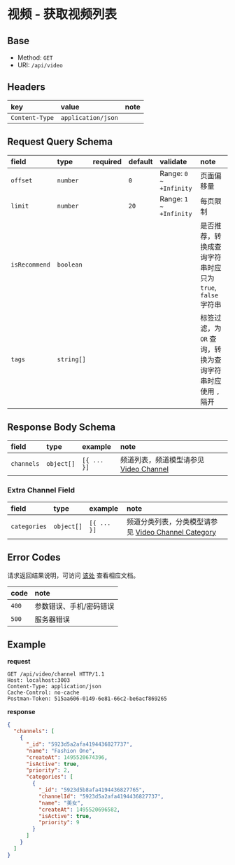 # 视频 - 获取视频列表

## Base

* Method: `GET`
* URI: `/api/video`

## Headers

key             | value                 | note
:-------------- | :-------------------- | :----------
`Content-Type`  | `application/json`    |

## Request Query Schema

field         | type       | required | default |validate                | note
:------------ | :--------- | :------- | :------ |:---------------------- | :-------
`offset`      | `number`   |          | `0`     | Range: `0 ~ +Infinity` | 页面偏移量
`limit`       | `number`   |          | `20`    | Range: `1 ~ +Infinity` | 每页限制
`isRecommend` | `boolean`  |          |         |                      | 是否推荐，转换成查询字符串时应只为 `true`, `false` 字符串
`tags`        | `string[]` |          |         |                      | 标签过滤，为 `OR` 查询，转换为查询字符串时应使用 `,` 隔开

## Response Body Schema

field      | type       | example     | note
:--------- | :--------- | :---------- | :----------------------------------------------------------------
`channels` | `object[]` | `[{ ... }]` | 频道列表，频道模型请参见 [Video Channel](../../models/video-channel.md)

### Extra Channel Field

field        | type       | example     | note
:----------- | :--------- | :---------- | :----------------------------------------------------------------
`categories` | `object[]` | `[{ ... }]` | 频道分类列表，分类模型请参见 [Video Channel Category](../../models/video-channel-category.md)

## Error Codes

请求返回结果说明，可访问 [该处](../../response-format.md) 查看相应文档。

code  | note
:---- | :----------------------
`400` | 参数错误、手机/密码错误
`500` | 服务器错误

## Example

**request**

```
GET /api/video/channel HTTP/1.1
Host: localhost:3003
Content-Type: application/json
Cache-Control: no-cache
Postman-Token: 515aa606-0149-6e81-66c2-be6acf869265
```

**response**

```json
{
  "channels": [
    {
      "_id": "5923d5a2afa4194436827737",
      "name": "Fashion One",
      "createAt": 1495520674396,
      "isActive": true,
      "priority": 2,
      "categories": [
        {
          "_id": "5923d5b8afa4194436827765",
          "channelId": "5923d5a2afa4194436827737",
          "name": "美女",
          "createAt": 1495520696582,
          "isActive": true,
          "priority": 9
        }
      ]
    }
  ]
}
```
